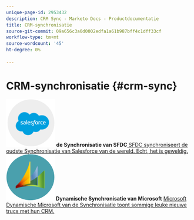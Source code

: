 ```yaml
---
unique-page-id: 2953432
description: CRM Sync - Marketo Docs - Productdocumentatie
title: CRM-synchronisatie
source-git-commit: 09a656c3a0d0002edfa1a61b987bff4c1dff33cf
workflow-type: tm+mt
source-wordcount: '45'
ht-degree: 0%

---
```



# CRM-synchronisatie {#crm-sync}

**![de Synchronisatie van SFDC &#x200B;](assets/sfdc.png) de Synchronisatie van SFDC** [&#x200B; SFDC synchroniseert de oudste Synchronisatie van Salesforce van de wereld. Echt, het is geweldig.](https://docs.marketo.com/display/DOCS/Salesforce+Sync)     **![Microsoft Dynamische Synchronisatie &#x200B;](assets/dynamics.png) Dynamische Synchronisatie van Microsoft** [&#x200B; Microsoft Dynamische Microsoft van de Synchronisatie toont sommige leuke nieuwe trucs met hun CRM.](https://docs.marketo.com/display/DOCS/Microsoft+Dynamics+Sync)
